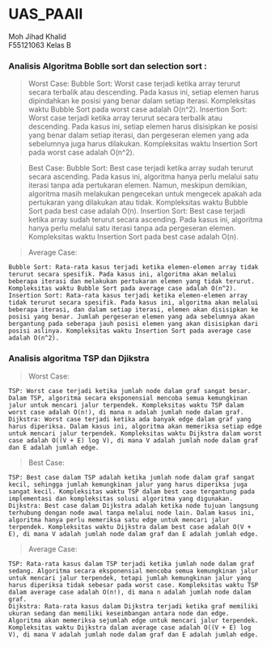 # UAS_PAAII

Moh Jihad Khalid  
F55121063
Kelas B

### Analisis Algoritma Boblle sort dan selection sort :
> Worst Case:
    Bubble Sort: Worst case terjadi ketika array terurut secara terbalik atau descending. Pada kasus ini, setiap elemen harus dipindahkan ke posisi yang benar dalam setiap iterasi. Kompleksitas waktu Bubble Sort pada worst case adalah O(n^2).
    Insertion Sort: Worst case terjadi ketika array terurut secara terbalik atau descending. Pada kasus ini, setiap elemen harus disisipkan ke posisi yang benar dalam setiap iterasi, dan pergeseran elemen yang ada sebelumnya juga harus dilakukan. Kompleksitas waktu Insertion Sort pada worst case adalah O(n^2).

> Best Case:
    Bubble Sort: Best case terjadi ketika array sudah terurut secara ascending. Pada kasus ini, algoritma hanya perlu melalui satu iterasi tanpa ada pertukaran elemen. Namun, meskipun demikian, algoritma masih melakukan pengecekan untuk mengecek apakah ada pertukaran yang dilakukan atau tidak. Kompleksitas waktu Bubble Sort pada best case adalah O(n).
    Insertion Sort: Best case terjadi ketika array sudah terurut secara ascending. Pada kasus ini, algoritma hanya perlu melalui satu iterasi tanpa ada pergeseran elemen. Kompleksitas waktu Insertion Sort pada best case adalah O(n).

>Average Case:

    Bubble Sort: Rata-rata kasus terjadi ketika elemen-elemen array tidak terurut secara spesifik. Pada kasus ini, algoritma akan melalui beberapa iterasi dan melakukan pertukaran elemen yang tidak terurut. Kompleksitas waktu Bubble Sort pada average case adalah O(n^2).
    Insertion Sort: Rata-rata kasus terjadi ketika elemen-elemen array tidak terurut secara spesifik. Pada kasus ini, algoritma akan melalui beberapa iterasi, dan dalam setiap iterasi, elemen akan disisipkan ke posisi yang benar. Jumlah pergeseran elemen yang ada sebelumnya akan bergantung pada seberapa jauh posisi elemen yang akan disisipkan dari posisi aslinya. Kompleksitas waktu Insertion Sort pada average case adalah O(n^2).


### Analisis algoritma TSP dan Djikstra 

>Worst Case:

    TSP: Worst case terjadi ketika jumlah node dalam graf sangat besar. Dalam TSP, algoritma secara eksponensial mencoba semua kemungkinan jalur untuk mencari jalur terpendek. Kompleksitas waktu TSP dalam worst case adalah O(n!), di mana n adalah jumlah node dalam graf.
    Dijkstra: Worst case terjadi ketika ada banyak edge dalam graf yang harus diperiksa. Dalam kasus ini, algoritma akan memeriksa setiap edge untuk mencari jalur terpendek. Kompleksitas waktu Dijkstra dalam worst case adalah O((V + E) log V), di mana V adalah jumlah node dalam graf dan E adalah jumlah edge.

>Best Case:

    TSP: Best case dalam TSP adalah ketika jumlah node dalam graf sangat kecil, sehingga jumlah kemungkinan jalur yang harus diperiksa juga sangat kecil. Kompleksitas waktu TSP dalam best case tergantung pada implementasi dan kompleksitas solusi algoritma yang digunakan.
    Dijkstra: Best case dalam Dijkstra adalah ketika node tujuan langsung terhubung dengan node awal tanpa melalui node lain. Dalam kasus ini, algoritma hanya perlu memeriksa satu edge untuk mencari jalur terpendek. Kompleksitas waktu Dijkstra dalam best case adalah O(V + E), di mana V adalah jumlah node dalam graf dan E adalah jumlah edge.

>Average Case:

    TSP: Rata-rata kasus dalam TSP terjadi ketika jumlah node dalam graf sedang. Algoritma secara eksponensial mencoba semua kemungkinan jalur untuk mencari jalur terpendek, tetapi jumlah kemungkinan jalur yang harus diperiksa tidak sebesar pada worst case. Kompleksitas waktu TSP dalam average case adalah O(n!), di mana n adalah jumlah node dalam graf.
    Dijkstra: Rata-rata kasus dalam Dijkstra terjadi ketika graf memiliki ukuran sedang dan memiliki keseimbangan antara node dan edge. Algoritma akan memeriksa sejumlah edge untuk mencari jalur terpendek. Kompleksitas waktu Dijkstra dalam average case adalah O((V + E) log V), di mana V adalah jumlah node dalam graf dan E adalah jumlah edge.
